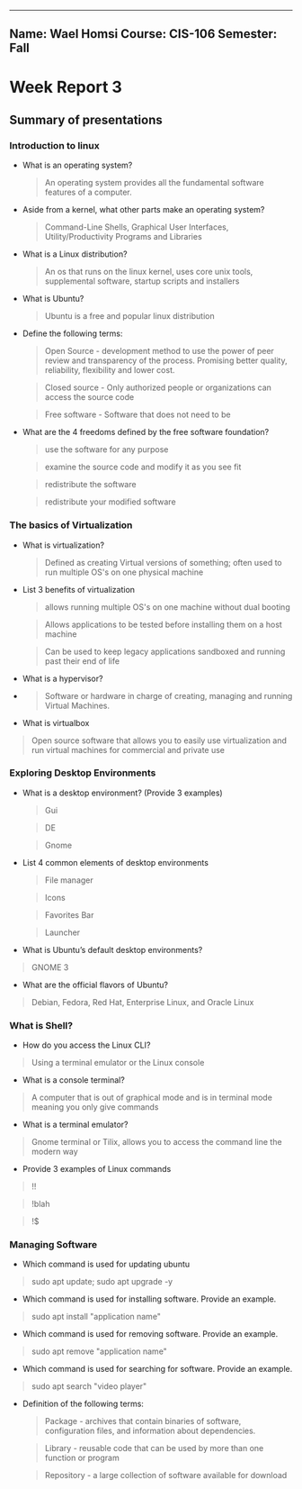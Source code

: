 ***
Name: Wael Homsi
Course: CIS-106
Semester: Fall
---

# Week Report 3

## Summary of presentations

### Introduction to linux


* What is an operating system?
     > An operating system provides all the fundamental software features of a computer.
* Aside from a kernel, what other parts make an operating system?
    > Command-Line Shells, Graphical User Interfaces, Utility/Productivity Programs and Libraries
* What is a Linux distribution?
    > An os that runs on the linux kernel, uses core unix tools, supplemental software, startup scripts and installers
* What is Ubuntu?
    > Ubuntu is a free and popular linux distribution
* Define the following terms:
    > Open Source - development method to use the power of peer review and transparency of the process. Promising better quality, reliability, flexibility and lower cost.

    > Closed source - Only authorized people or organizations can access the source code

    > Free software - Software that does not need to be
* What are the 4 freedoms defined by the free software foundation?
    > use the software for any purpose

    > examine the source code and modify it as you see fit

    > redistribute the software

    > redistribute your modified software
### The basics of Virtualization

* What is virtualization?
  > Defined as creating Virtual versions of something; often used to run multiple OS's on one physical machine
* List 3 benefits of virtualization
  > allows running multiple OS's on one machine without dual booting

  > Allows applications to be tested before installing them on a host machine

  > Can be used to keep legacy applications sandboxed and running past their end of life

* What is a hypervisor?
* 
  > Software or hardware in charge of creating, managing and running Virtual Machines.

* What is virtualbox
> Open source software that allows you to easily use virtualization and run virtual machines for commercial and private use

### Exploring Desktop Environments


* What is a desktop environment? (Provide 3 examples)
  >Gui

  >DE

  >Gnome
* List 4 common elements of desktop environments
  >File manager

  >Icons

  >Favorites Bar

  >Launcher

* What is Ubuntu’s default desktop environments?
> GNOME 3
* What are the official flavors of Ubuntu?
>Debian, Fedora, Red Hat, Enterprise Linux, and Oracle Linux

### What is Shell?

* How do you access the Linux CLI?
> Using a terminal emulator or the Linux console
* What is a console terminal?
>A computer that is out of graphical mode and is in terminal mode meaning you only give commands
* What is a terminal emulator?
> Gnome terminal or Tilix, allows you to access the command line the modern way
* Provide 3 examples of Linux commands
>!!

>!blah

>!$
### Managing Software

* Which command is used for updating ubuntu
> sudo apt update; sudo apt upgrade -y
* Which command is used for installing software. Provide an example.
> sudo apt install "application name"
* Which command is used for removing software. Provide an example.
> sudo apt remove "application name"
* Which command is used for searching for software. Provide an example.
> sudo apt search "video player"
* Definition of the following terms:
    >Package - archives that contain binaries of software, configuration files, and information about dependencies.

    >Library - reusable code that can be used by more than one function or program

    >Repository - a large collection of software available for download  
